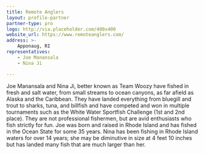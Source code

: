 ```yaml
---
title: Remote Anglers
layout: profile-partner
partner-type: pro
logo: http://via.placeholder.com/400x400
website_url: https://www.remoteanglers.com/
address: >-
    Apponaug, RI
representatives:
    - Joe Manansala 
    - Nina Ji

---
```


Joe Manansala and Nina Ji, better known as Team Woozy have fished in fresh and salt water, from small streams to ocean canyons, as far afield as Alaska and the Caribbean. They have landed everything from bluegill and trout to sharks, tuna, and billfish and have competed and won in multiple tournaments such as the White Water Sportfish Challenge (1st and 2nd place). They are not professional fishermen, but are avid enthusiasts who fish strictly for fun. Joe was born and raised in Rhode Island and has fished in the Ocean State for some 35 years. Nina has been fishing in Rhode Island waters for over 14 years; she may be diminutive in size at 4 feet 10 inches but has landed many fish that are much larger than her.